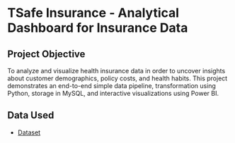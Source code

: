 # TSafe Insurance - Analytical Dashboard for Insurance Data
## Project Objective
To analyze and visualize health insurance data in order to uncover insights about customer demographics, policy costs, and health habits. This project demonstrates an end-to-end simple data pipeline, transformation using Python, storage in MySQL, and interactive visualizations using Power BI.

## Data Used
- <a href="https://github.com/BillJoshuaS/Data-Engineering/blob/main/insurance.csv">Dataset</a>

